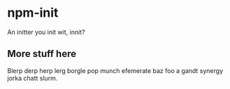 # npm-init

An initter you init wit, innit?






















































































<extoc></extoc>

## More stuff here

Blerp derp herp lerg borgle pop munch efemerate baz foo a gandt synergy
jorka chatt slurm.
